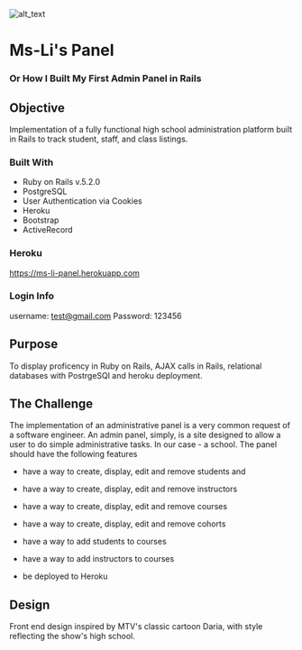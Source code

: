 ![alt_text](https://github.com/mckiernantim/LawndaleHigh/tree/master/app/assets/images/main_page.png)
# Ms-Li's Panel
### Or How I Built My First Admin Panel in Rails

## Objective
Implementation of a fully functional high school administration platform built in Rails to track student, staff, and class listings.

### Built With
* Ruby on Rails v.5.2.0
* PostgreSQL
* User Authentication via Cookies
* Heroku
* Bootstrap
* ActiveRecord

### Heroku
  https://ms-li-panel.herokuapp.com
  
### Login Info
 username: test@gmail.com Password: 123456

## Purpose

To display proficency in Ruby on Rails, AJAX calls in Rails, relational databases with PostrgeSQl and heroku deployment.

## The Challenge

The implementation of an administrative panel is a very common request of a software engineer.  An admin panel, simply, is a site designed to allow a user to do simple administrative tasks.  In our case - a school.  The panel should have the following features

* have a way to create, display, edit and remove students and
 
* have a way to create, display, edit and remove instructors
 
* have a way to create, display, edit and remove courses
 
* have a way to create, display, edit and remove cohorts
 
* have a way to add students to courses

* have a way to add instructors to courses

* be deployed to Heroku


## Design
  Front end design inspired by MTV's classic cartoon Daria, with style reflecting the show's high school.
  





